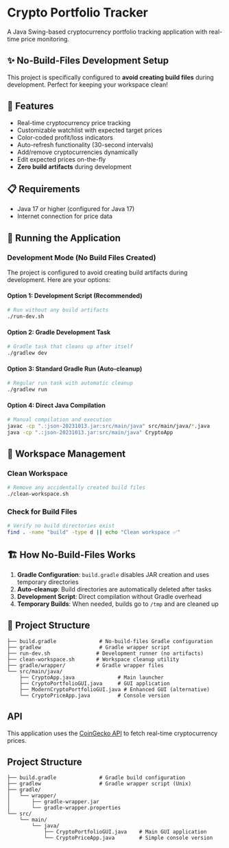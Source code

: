 # Crypto Portfolio Tracker

A Java Swing-based cryptocurrency portfolio tracking application with real-time price monitoring.

## ✨ No-Build-Files Development Setup

This project is specifically configured to **avoid creating build files** during development. Perfect for keeping your workspace clean!

## 🚀 Features

- Real-time cryptocurrency price tracking
- Customizable watchlist with expected target prices
- Color-coded profit/loss indicators
- Auto-refresh functionality (30-second intervals)
- Add/remove cryptocurrencies dynamically
- Edit expected prices on-the-fly
- **Zero build artifacts** during development

## 📋 Requirements

- Java 17 or higher (configured for Java 17)
- Internet connection for price data

## 🎯 Running the Application

### Development Mode (No Build Files Created)

The project is configured to avoid creating build artifacts during development. Here are your options:

#### Option 1: Development Script (Recommended)
```bash
# Run without any build artifacts
./run-dev.sh
```

#### Option 2: Gradle Development Task
```bash
# Gradle task that cleans up after itself
./gradlew dev
```

#### Option 3: Standard Gradle Run (Auto-cleanup)
```bash
# Regular run task with automatic cleanup
./gradlew run
```

#### Option 4: Direct Java Compilation
```bash
# Manual compilation and execution
javac -cp ".:json-20231013.jar:src/main/java" src/main/java/*.java
java -cp ".:json-20231013.jar:src/main/java" CryptoApp
```

## 🧹 Workspace Management

### Clean Workspace
```bash
# Remove any accidentally created build files
./clean-workspace.sh
```

### Check for Build Files
```bash
# Verify no build directories exist
find . -name "build" -type d || echo "Clean workspace ✅"
```

## 🏗️ How No-Build-Files Works

1. **Gradle Configuration**: `build.gradle` disables JAR creation and uses temporary directories
2. **Auto-cleanup**: Build directories are automatically deleted after tasks
3. **Development Script**: Direct compilation without Gradle overhead
4. **Temporary Builds**: When needed, builds go to `/tmp` and are cleaned up

## 📁 Project Structure

```
├── build.gradle              # No-build-files Gradle configuration
├── gradlew                   # Gradle wrapper script
├── run-dev.sh               # Development runner (no artifacts)
├── clean-workspace.sh       # Workspace cleanup utility
├── gradle/wrapper/          # Gradle wrapper files
└── src/main/java/
    ├── CryptoApp.java              # Main launcher
    ├── CryptoPortfolioGUI.java     # GUI application
    ├── ModernCryptoPortfolioGUI.java # Enhanced GUI (alternative)
    └── CryptoPriceApp.java         # Console version
```

## API

This application uses the [CoinGecko API](https://www.coingecko.com/en/api) to fetch real-time cryptocurrency prices.

## Project Structure

```
├── build.gradle              # Gradle build configuration
├── gradlew                   # Gradle wrapper script (Unix)
├── gradle/
│   └── wrapper/
│       ├── gradle-wrapper.jar
│       └── gradle-wrapper.properties
└── src/
    └── main/
        └── java/
            ├── CryptoPortfolioGUI.java    # Main GUI application
            └── CryptoPriceApp.java        # Simple console version
```
